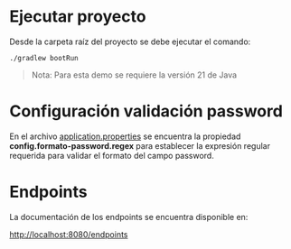 # Ejecutar proyecto
  Desde la carpeta raíz del proyecto se debe ejecutar el comando:

```
./gradlew bootRun
```

>Nota: Para esta demo se requiere la versión 21 de Java

# Configuración validación password
 En el archivo [application.properties](src%2Fmain%2Fresources%2Fapplication.properties)
 se encuentra la propiedad **config.formato-password.regex** para establecer la expresión regular requerida para validar
 el formato del campo password.
 
# Endpoints

La documentación de los endpoints se encuentra disponible en:

[http://localhost:8080/endpoints](http://localhost:8080/endpoints)
